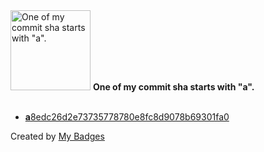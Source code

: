 <img src="https://github.com/my-badges/my-badges/blob/master/src/all-badges/abc-commit/a-commit.png?raw=true" alt="One of my commit sha starts with &quot;a&quot;." title="One of my commit sha starts with &quot;a&quot;." width="128">
<strong>One of my commit sha starts with &quot;a&quot;.</strong>
<br><br>

- <a href="https://github.com/mmichie/sparkback/commit/a8edc26d2e73735778780e8fc8d9078b69301fa0"><strong>a</strong>8edc26d2e73735778780e8fc8d9078b69301fa0</a>


Created by <a href="https://github.com/my-badges/my-badges">My Badges</a>